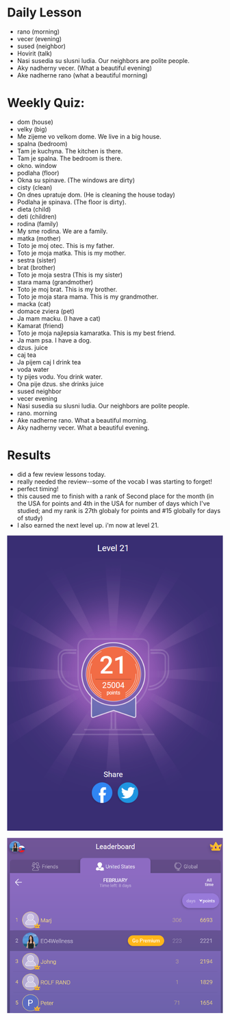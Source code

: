 # Daily Lesson 
* rano (morning)
* vecer (evening)
* sused (neighbor)
* Hovirit (talk)
* Nasi susedia su slusni ludia. Our neighbors are polite people.
* Aky nadherny vecer. (What a beautiful evening)
* Ake nadherne rano (what a beautiful morning)

# Weekly Quiz: 
* dom (house)
* velky (big) 
* Me zijeme vo velkom dome. We live in a big house. 
* spalna (bedroom)
* Tam je kuchyna. The kitchen is there. 
* Tam je spalna. The bedroom is there. 
* okno. window 
* podlaha (floor)
* Okna su spinave. (The windows are dirty) 
* cisty (clean)
* On dnes upratuje dom. (He is cleaning the house today)
* Podlaha je spinava. (The floor is dirty).
* dieta (child)
* deti (children)
* rodina (family)
* My sme rodina. We are a family.
* matka (mother)
* Toto je moj otec. This is my father. 
* Toto je moja matka. This is my mother. 
* sestra (sister)
* brat (brother)
* Toto je moja sestra (This is my sister)
* stara mama (grandmother)
* Toto je moj brat. This is my brother.
* Toto je moja stara mama. This is my grandmother.
* macka (cat)
* domace zviera (pet)
* Ja mam macku. (I have a cat)
* Kamarat (friend)
* Toto je moja najlepsia kamaratka. This is my best friend.
* Ja mam psa. I have a dog. 
* dzus. juice 
* caj tea 
* Ja pijem caj  I drink tea 
* voda water 
* ty pijes vodu. You drink water. 
* Ona pije dzus. she drinks juice 
* sused neighbor 
* vecer evening 
* Nasi susedia su slusni ludia. Our neighbors are polite people. 
* rano. morning
* Ake nadherne rano. What a beautiful morning.
* Aky nadherny vecer. What a beautiful evening. 


# Results
* did a few review lessons today. 
* really needed the review--some of the vocab I was starting to forget!  
* perfect timing! 
* this caused me to finish with a rank of Second place for the month (in the USA for points and 4th in the USA for number of days which I've studied; and my rank is 27th globaly for points and #15 globally for days of study) 
* I also earned the next level up. i'm now at level 21. 

![level-up](https://github.com/EO4wellness/T-I-L/blob/main/polyglot/eslovaco/images/2021-02-21_earned-level-25.png)

![rank](https://github.com/EO4wellness/T-I-L/blob/main/polyglot/eslovaco/images/2021-02-21-rank.png)

